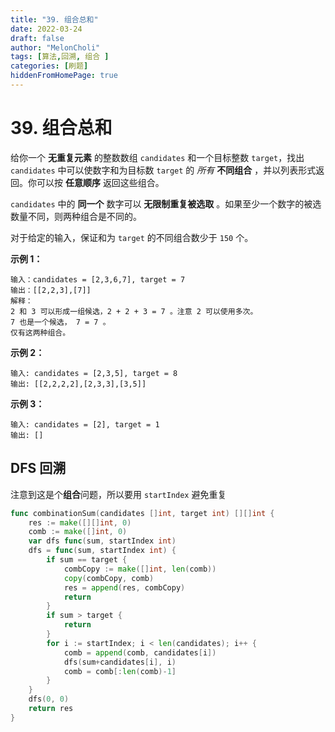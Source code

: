 ```yaml
---
title: "39. 组合总和"
date: 2022-03-24
draft: false
author: "MelonCholi"
tags: [算法,回溯, 组合 ]
categories: [刷题]
hiddenFromHomePage: true
---
```


# 39. 组合总和

给你一个 **无重复元素** 的整数数组 `candidates` 和一个目标整数 `target`，找出 `candidates` 中可以使数字和为目标数 `target` 的 *所有* **不同组合** ，并以列表形式返回。你可以按 **任意顺序** 返回这些组合。

`candidates` 中的 **同一个** 数字可以 **无限制重复被选取** 。如果至少一个数字的被选数量不同，则两种组合是不同的。 

对于给定的输入，保证和为 `target` 的不同组合数少于 `150` 个。

**示例 1：**

```
输入：candidates = [2,3,6,7], target = 7
输出：[[2,2,3],[7]]
解释：
2 和 3 可以形成一组候选，2 + 2 + 3 = 7 。注意 2 可以使用多次。
7 也是一个候选， 7 = 7 。
仅有这两种组合。
```

**示例 2：**

```
输入: candidates = [2,3,5], target = 8
输出: [[2,2,2,2],[2,3,3],[3,5]]
```

**示例 3：**

```
输入: candidates = [2], target = 1
输出: []
```

## DFS 回溯

注意到这是个**组合**问题，所以要用 `startIndex` 避免重复

```go
func combinationSum(candidates []int, target int) [][]int {
	res := make([][]int, 0)
	comb := make([]int, 0)
	var dfs func(sum, startIndex int)
	dfs = func(sum, startIndex int) {
		if sum == target {
			combCopy := make([]int, len(comb))
			copy(combCopy, comb)
			res = append(res, combCopy)
			return
		}
		if sum > target {
			return
		}
		for i := startIndex; i < len(candidates); i++ {
			comb = append(comb, candidates[i])
			dfs(sum+candidates[i], i)
			comb = comb[:len(comb)-1]
		}
	}
	dfs(0, 0)
	return res
}
```

